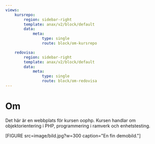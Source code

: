 ```yaml
---
views:
    kursrepo:
        region: sidebar-right
        template: anax/v2/block/default
        data:
            meta:
                type: single
                route: block/om-kursrepo

    redovisa:
        region: sidebar-right
        template: anax/v2/block/default
        data:
            meta:
                type: single
                route: block/om-redovisa
---
```

Om
=========================

Det här är en webbplats för kursen oophp. Kursen handlar om objektorientering i PHP, programmering i ramverk och enhetstesting.

[FIGURE src=image/bild.jpg?w=300 caption="En fin demobild."]
